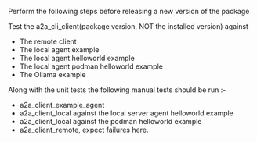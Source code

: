 
Perform the following steps before releasing a new version of the package

Test the a2a_cli_client(package version, NOT the installed version) against

* The remote client
* The local agent example
* The local agent helloworld example
* The local agent podman helloworld example
* The Ollama example

Along with the unit tests the following manual tests should be run :-

* a2a_client_example_agent
* a2a_client_local against the local server agent helloworld example
* a2a_client_local against the podman helloworld example
* a2a_client_remote, expect failures here.
